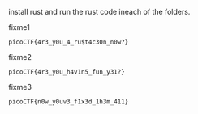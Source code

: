 install rust and run the rust code ineach of the folders.

fixme1
```
picoCTF{4r3_y0u_4_ru$t4c30n_n0w?}
```

fixme2
```
picoCTF{4r3_y0u_h4v1n5_fun_y31?}
```

fixme3
```
picoCTF{n0w_y0uv3_f1x3d_1h3m_411}
```